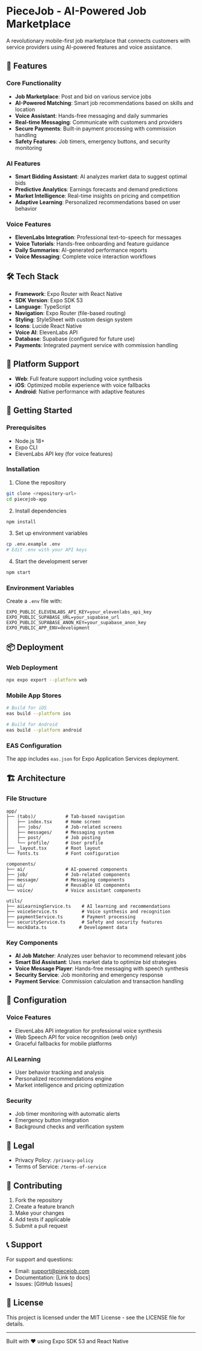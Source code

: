 # PieceJob - AI-Powered Job Marketplace

A revolutionary mobile-first job marketplace that connects customers with service providers using AI-powered features and voice assistance.

## 🚀 Features

### Core Functionality
- **Job Marketplace**: Post and bid on various service jobs
- **AI-Powered Matching**: Smart job recommendations based on skills and location
- **Voice Assistant**: Hands-free messaging and daily summaries
- **Real-time Messaging**: Communicate with customers and providers
- **Secure Payments**: Built-in payment processing with commission handling
- **Safety Features**: Job timers, emergency buttons, and security monitoring

### AI Features
- **Smart Bidding Assistant**: AI analyzes market data to suggest optimal bids
- **Predictive Analytics**: Earnings forecasts and demand predictions
- **Market Intelligence**: Real-time insights on pricing and competition
- **Adaptive Learning**: Personalized recommendations based on user behavior

### Voice Features
- **ElevenLabs Integration**: Professional text-to-speech for messages
- **Voice Tutorials**: Hands-free onboarding and feature guidance
- **Daily Summaries**: AI-generated performance reports
- **Voice Messaging**: Complete voice interaction workflows

## 🛠 Tech Stack

- **Framework**: Expo Router with React Native
- **SDK Version**: Expo SDK 53
- **Language**: TypeScript
- **Navigation**: Expo Router (file-based routing)
- **Styling**: StyleSheet with custom design system
- **Icons**: Lucide React Native
- **Voice AI**: ElevenLabs API
- **Database**: Supabase (configured for future use)
- **Payments**: Integrated payment service with commission handling

## 📱 Platform Support

- **Web**: Full feature support including voice synthesis
- **iOS**: Optimized mobile experience with voice fallbacks
- **Android**: Native performance with adaptive features

## 🚀 Getting Started

### Prerequisites
- Node.js 18+ 
- Expo CLI
- ElevenLabs API key (for voice features)

### Installation

1. Clone the repository
```bash
git clone <repository-url>
cd piecejob-app
```

2. Install dependencies
```bash
npm install
```

3. Set up environment variables
```bash
cp .env.example .env
# Edit .env with your API keys
```

4. Start the development server
```bash
npm start
```

### Environment Variables

Create a `.env` file with:

```env
EXPO_PUBLIC_ELEVENLABS_API_KEY=your_elevenlabs_api_key
EXPO_PUBLIC_SUPABASE_URL=your_supabase_url
EXPO_PUBLIC_SUPABASE_ANON_KEY=your_supabase_anon_key
EXPO_PUBLIC_APP_ENV=development
```

## 📦 Deployment

### Web Deployment
```bash
npx expo export --platform web
```

### Mobile App Stores
```bash
# Build for iOS
eas build --platform ios

# Build for Android  
eas build --platform android
```

### EAS Configuration
The app includes `eas.json` for Expo Application Services deployment.

## 🏗 Architecture

### File Structure
```
app/
├── (tabs)/           # Tab-based navigation
│   ├── index.tsx     # Home screen
│   ├── jobs/         # Job-related screens
│   ├── messages/     # Messaging system
│   ├── post/         # Job posting
│   └── profile/      # User profile
├── _layout.tsx       # Root layout
└── fonts.ts          # Font configuration

components/
├── ai/               # AI-powered components
├── job/              # Job-related components
├── message/          # Messaging components
├── ui/               # Reusable UI components
└── voice/            # Voice assistant components

utils/
├── aiLearningService.ts    # AI learning and recommendations
├── voiceService.ts         # Voice synthesis and recognition
├── paymentService.ts       # Payment processing
├── securityService.ts      # Safety and security features
└── mockData.ts            # Development data
```

### Key Components

- **AI Job Matcher**: Analyzes user behavior to recommend relevant jobs
- **Smart Bid Assistant**: Uses market data to optimize bid strategies  
- **Voice Message Player**: Hands-free messaging with speech synthesis
- **Security Service**: Job monitoring and emergency response
- **Payment Service**: Commission calculation and transaction handling

## 🔧 Configuration

### Voice Features
- ElevenLabs API integration for professional voice synthesis
- Web Speech API for voice recognition (web only)
- Graceful fallbacks for mobile platforms

### AI Learning
- User behavior tracking and analysis
- Personalized recommendations engine
- Market intelligence and pricing optimization

### Security
- Job timer monitoring with automatic alerts
- Emergency button integration
- Background checks and verification system

## 📄 Legal

- Privacy Policy: `/privacy-policy`
- Terms of Service: `/terms-of-service`

## 🤝 Contributing

1. Fork the repository
2. Create a feature branch
3. Make your changes
4. Add tests if applicable
5. Submit a pull request

## 📞 Support

For support and questions:
- Email: support@piecejob.com
- Documentation: [Link to docs]
- Issues: [GitHub Issues]

## 📝 License

This project is licensed under the MIT License - see the LICENSE file for details.

---

Built with ❤️ using Expo SDK 53 and React Native